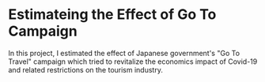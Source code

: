 # Estimateing the Effect of Go To Campaign
In this project, I estimated the effect of Japanese government's "Go To Travel" campaign which tried to revitalize the economics impact of Covid-19 and related restrictions on the tourism industry.
